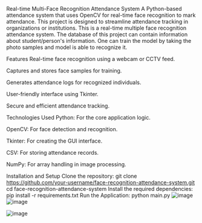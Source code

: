 Real-time Multi-Face Recognition Attendance System
A Python-based attendance system that uses OpenCV for real-time face recognition to mark attendance. This project is designed to streamline attendance tracking in organizations or institutions. This is a real-time multiple face recognition attendance system. The database of this project can contain information about student/person's information. One can train the model by taking the photo samples and model is able to recognize it.

Features
Real-time face recognition using a webcam or CCTV feed.

Captures and stores face samples for training.

Generates attendance logs for recognized individuals.

User-friendly interface using Tkinter.

Secure and efficient attendance tracking.

Technologies Used
Python: For the core application logic.

OpenCV: For face detection and recognition.

Tkinter: For creating the GUI interface.

CSV: For storing attendance records.

NumPy: For array handling in image processing.

Installation and Setup
Clone the repository:
git clone https://github.com/your-username/face-recognition-attendance-system.git
cd face-recognition-attendance-system
Install the required dependencies:
  pip install -r requirements.txt
Run the Application:
 python main.py
 ![image](https://github.com/user-attachments/assets/15f8d9fa-ab3a-470c-a33e-b14e67294e5e)
![image](https://github.com/user-attachments/assets/afe9297f-c3ea-4ca9-b2b3-5d0b79c1d557)

![image](https://github.com/user-attachments/assets/f912182b-6c32-46bd-9262-d3b9290a4b63)
